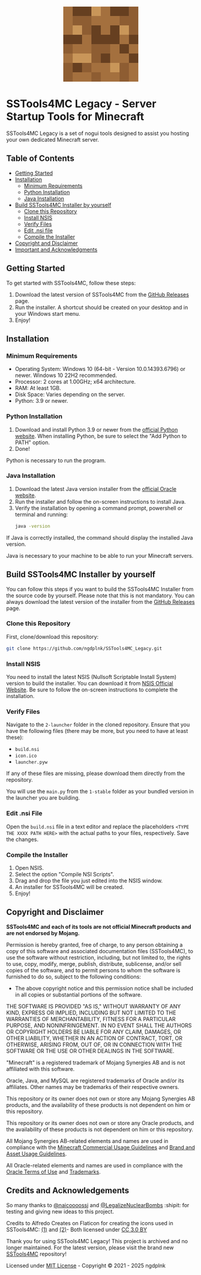 <p align="center">
  <img src="https://raw.githubusercontent.com/ngdplnk/SSTools4MC_Legacy/main/2-launcher/icon.png" alt="SSTools4MC Icon" width="200" />
</p>

# SSTools4MC Legacy - Server Startup Tools for Minecraft

SSTools4MC Legacy is a set of nogui tools designed to assist you hosting your own dedicated Minecraft server.

## Table of Contents
- [Getting Started](#getting-started)
- [Installation](#installation)
  - [Minimum Requirements](#minimum-requirements)
  - [Python Installation](#python-installation)
  - [Java Installation](#java-installation)
- [Build SSTools4MC Installer by yourself](#build-sstools4mc-installer-by-yourself)
  - [Clone this Repository](#clone-this-repository)
  - [Install NSIS](#install-nsis)
  - [Verify Files](#verify-files)
  - [Edit .nsi file](#edit-nsi-file)
  - [Compile the Installer](#compile-the-installer)
- [Copyright and Disclaimer](#copyright-and-disclaimer)
- [Important and Acknowledgments](#important-and-acknowledgments)

## Getting Started
To get started with SSTools4MC, follow these steps:

1. Download the latest version of SSTools4MC from the [GitHub Releases](https://github.com/ngdplnk/SSTools4MC_Legacy/releases/latest) page.
2. Run the installer. A shortcut should be created on your desktop and in your Windows start menu.
3. Enjoy!

## Installation
### Minimum Requirements
- Operating System: Windows 10 (64-bit - Version 10.0.14393.6796) or newer. Windows 10 22H2 recommended.
- Processor: 2 cores at 1.00GHz; x64 architecture.
- RAM: At least 1GB.
- Disk Space: Varies depending on the server.
- Python: 3.9 or newer.

### Python Installation
1. Download and install Python 3.9 or newer from the [official Python website](https://www.python.org/downloads/). When installing Python, be sure to select the "Add Python to PATH" option.
2. Done!

Python is necessary to run the program.

### Java Installation
1. Download the latest Java version installer from the [official Oracle website](https://www.oracle.com/cl/java/technologies/downloads/).
2. Run the installer and follow the on-screen instructions to install Java.
3. Verify the installation by opening a command prompt, powershell or terminal and running:
    ```bash
    java -version
    ```

If Java is correctly installed, the command should display the installed Java version.

Java is necessary to your machine to be able to run your Minecraft servers.

## Build SSTools4MC Installer by yourself

You can follow this steps if you want to build the SSTools4MC Installer from the source code by yourself.
Please note that this is not mandatory. You can always download the latest version of the installer from the [GitHub Releases](https://github.com/ngdplnk/SSTools4MC_Legacy/releases/latest) page.

### Clone this Repository

First, clone/download this repository:

```bash
git clone https://github.com/ngdplnk/SSTools4MC_Legacy.git
```

### Install NSIS

You need to install the latest NSIS (Nullsoft Scriptable Install System) version to build the installer. You can download it from [NSIS Official Website](https://nsis.sourceforge.io/Download). Be sure to follow the on-screen instructions to complete the installation.

### Verify Files

Navigate to the `2-launcher` folder in the cloned repository. Ensure that you have the following files (there may be more, but you need to have at least these):

- `build.nsi`
- `icon.ico`
- `launcher.pyw`

If any of these files are missing, please download them directly from the repository.

You will use the `main.py` from the `1-stable` folder as your bundled version in the launcher you are building.

### Edit .nsi File

Open the `build.nsi` file in a text editor and replace the placeholders `<TYPE THE XXXX PATH HERE>` with the actual paths to your files, respectively. Save the changes.

### Compile the Installer

1. Open NSIS.
2. Select the option "Compile NSI Scripts".
3. Drag and drop the file you just edited into the NSIS window.
4. An installer for SSTools4MC will be created.
5. Enjoy!

## Copyright and Disclaimer
**SSTools4MC and each of its tools are not official Minecraft products and are not endorsed by Mojang.**

Permission is hereby granted, free of charge, to any person obtaining a copy of this software and associated documentation files (SSTools4MC), to use the software without restriction, including, but not limited to, the rights to use, copy, modify, merge, publish, distribute, sublicense, and/or sell copies of the software, and to permit persons to whom the software is furnished to do so, subject to the following conditions:

- The above copyright notice and this permission notice shall be included in all copies or substantial portions of the software.

THE SOFTWARE IS PROVIDED "AS IS," WITHOUT WARRANTY OF ANY KIND, EXPRESS OR IMPLIED, INCLUDING BUT NOT LIMITED TO THE WARRANTIES OF MERCHANTABILITY, FITNESS FOR A PARTICULAR PURPOSE, AND NONINFRINGEMENT. IN NO EVENT SHALL THE AUTHORS OR COPYRIGHT HOLDERS BE LIABLE FOR ANY CLAIM, DAMAGES, OR OTHER LIABILITY, WHETHER IN AN ACTION OF CONTRACT, TORT, OR OTHERWISE, ARISING FROM, OUT OF, OR IN CONNECTION WITH THE SOFTWARE OR THE USE OR OTHER DEALINGS IN THE SOFTWARE.

"Minecraft" is a registered trademark of Mojang Synergies AB and is not affiliated with this software.

Oracle, Java, and MySQL are registered trademarks of Oracle and/or its affiliates. Other names may be trademarks of their respective owners.

This repository or its owner does not own or store any Mojang Synergies AB products, and the availability of these products is not dependent on him or this repository.

This repository or its owner does not own or store any Oracle products, and the availability of these products is not dependent on him or this repository.

All Mojang Synergies AB-related elements and names are used in compliance with the [Minecraft Commercial Usage Guidelines](https://www.minecraft.net/en-us/eula/) and [Brand and Asset Usage Guidelines](https://account.mojang.com/terms?ref=ft#brand).

All Oracle-related elements and names are used in compliance with the [Oracle Terms of Use](https://www.oracle.com/legal/terms.html) and [Trademarks](https://www.oracle.com/legal/trademarks.html).

## Credits and Acknowledgements

So many thanks to [@naicoooossj](https://github.com/naicoooossj) and [@LegalizeNuclearBombs](https://github.com/Bruno-Machuca) :shipit: for testing and giving new ideas to this project.

Credits to Alfredo Creates on Flaticon for creating the icons used in SSTools4MC: [(1)](https://www.flaticon.es/icono-gratis/juegos_10125663?term=minecraft&page=1&position=77&origin=tag&related_id=10125663) and [(2)](https://www.flaticon.es/icono-gratis/juego_10125654?related_id=10125654&origin=pack)- Both licensed under [CC 3.0 BY](https://creativecommons.org/licenses/by/3.0/)

Thank you for using SSTools4MC Legacy! This project is archived and no longer maintained. For the latest version, please visit the brand new [SSTools4MC](https://github.com/ngdplnk/SSTools4MC) repository!

Licensed under [MIT License](https://github.com/ngdplnk/SSTools4MC_Legacy/blob/main/LICENSE) - Copyright © 2021 - 2025 ngdplnk
